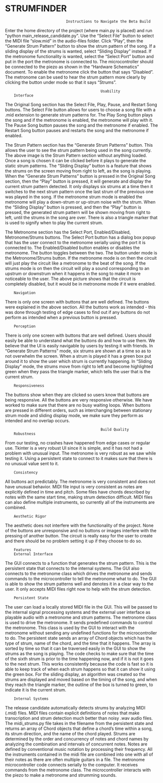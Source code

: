 ﻿# STRUMFINDER

                                Instructions to Navigate the Beta Build
                                
Enter the home directory of the project (where main.py is placed) and run "python main_release_candidate.py".
Use the “Select File” button to select the MIDI file “slow.mid” in the audio-files folder. Click “Play”, then the “Generate Strum Pattern” button to show the strum pattern of the song. If a sliding display of the strums is wanted, select “Sliding Display” instead. If the metronome functionality is wanted, select the “Select Port” button and put in the port the metronome is connected to. The microcontroller should be connected to the piezo as shown in the “Hardware Schematics” document. To enable the metronome click the button that says “Disabled”. The metronome can be used to hear the strum pattern more clearly by clicking the button under mode so that it says “Strums”.



                                                Usability
        Interface
The Original Song section has the Select File, Play, Pause, and Restart Song buttons. The Select File button allows for users to choose a song file with a .mid extension to generate strum patterns for. The Play Song button plays the song and if the metronome is enabled, the metronome will play with it. The Pause Song button pauses the song and the metronome if enabled. The Restart Song button pauses and restarts the song and the metronome if enabled.

The Strum Pattern section has the “Generate Strum Patterns” button. This allows the user to see the strum pattern being used in the song currently. The above image is the Strum Pattern section without anything loaded. Once a song is chosen it can be clicked before it plays to generate the static strum patterns. The “Sliding Display” button is a feature that shows the strums on the screen moving from right to left, as the song is playing. When the “Generate Strum Patterns” button is pressed in the Original Song section, then the “Play” button is pressed, it will generate and display the current strum pattern detected. It only displays six strums at a time then it switches to the next strum pattern once the last strum of the previous one was played in the song. If the metronome strum mode is enabled the metronome will play a down-strum or up-strum noise with the strum. When the “Sliding Display” button is pressed, and then the “Play” button is pressed, the generated strum pattern will be shown moving from right to left, until the strums in the song are over. There is also a triangle marker that is used to signify when to play the current strum.

The Metronome section has the Select Port, Enabled/Disabled, Metronome/Strums buttons. The Select Port button has a dialog box popup that has the user connect to the metronome serially using the port it is connected to. The Enabled/Disabled button enables or disables the metronome. The button toggles between the two. The button under mode is the Metronome/Strums button. If the metronome mode is on then the circuit will just play the circuit like a metronome to the beat of the song. If the strums mode is on then the circuit will play a sound corresponding to an upstrum or downstrum when it happens in the song to make it more noticeable to the user. The above picture shows that the circuit is completely disabled, but it would be in metronome mode if it were enabled.


        Navigation
There is only one screen with buttons that are well defined. The buttons were explained in the above section. All the buttons work as intended - this was done through testing of edge cases to find out if any buttons do not perform as intended when a previous button is pressed. 

        Perception
There is only one screen with buttons that are well defined. Users should easily be able to understand what the buttons do and how to use them. We believe that the UI is easily navigable by users by testing it with friends. In “Generate Strum Patterns” mode, six strums are shown at a time so as to not overwhelm the screen. When a strum is played it has a green box put around it to show the user which strum is currently happening. In “Sliding Display” mode, the strums move from right to left and become highlighted green when they pass the triangle marker, which tells the user that is the current strum.



        Responsiveness

The buttons show when they are clicked so users know that buttons are being responsive. All the buttons are very responsive otherwise. We have worked to make sure that there are no busy waiting loops.
When buttons are pressed in different orders, such as interchanging between stationary strum mode and sliding display mode, we make sure they perform as intended and no overlap occurs.




                                                Build Quality
        Robustness
From our testing, no crashes have happened from edge cases or regular use. Tkinter is a very robust UI since it is simple, and it has not had a problem with unusual input. The metronome is very robust as we saw while testing it. Using a persistent state to connect to it makes sure that there is no unusual value sent to it.

        Consistency
All buttons act predictably. The metronome is very consistent and does not have unusual behavior.  MIDI file input is very consistent as notes are explicitly defined in time and pitch.  Some files have chords described by notes with the same start time, making strum detection difficult.  MIDI files can also define multiple instruments, so currently all of the instruments are combined. 

        Aesthetic Rigor
The aesthetic does not interfere with the functionality of the project. None of the buttons are unresponsive and no buttons or images interfere with the pressing of another button. The circuit is really easy for the user to create and there should be no problem setting it up if they choose to do so.


        Features
        External Interface
The GUI connects to a function that generates the strum pattern. This is the persistent state that connects to the internal systems. The GUI also connects to the metronome class which drives the metronome and sends commands to the microcontroller to tell the metronome what to do. The GUI is able to show the strum patterns well and denotes it in a clear way to the user. It only accepts MIDI files right now to help with the strum detection.

        Persistent State
The user can load a locally stored MIDI file in the GUI.  This will be passed to the internal signal processing systems and the external user interface as playable audio with a metronome and strum patterns.
The metronome class is used to drive the metronome. It sends predefined commands to control the metronome. This class is used by the GUI to interact with the metronome without sending any undefined functions for the microcontroller to do.
The persistent state sends an array of Chord objects which has the type of strum, name of the chord, and the time that it happens. The array is sorted by time so that it can be traversed easily in the GUI to show the strums as the song is playing. The code checks to make sure that the time of the sixth strum is prior to the time happening now, and if it is not it goes to the next strum. This works consistently because the code is fast so it is able to keep track of when each strum happens so that it can show it using the green box. For the sliding display, an algorithm was created so the strums are displayed and moved based on the timing of the song, and when they reach the triangle marker, the outline of the box is turned to green, to indicate it is the current strum.


        Internal Systems
The release candidate automatically detects strums by analyzing MIDI (.mid) files. MIDI files contain explicit definitions of notes that make transcription and strum detection much better than noisy .wav audio files. The midi_strums.py file takes in the filename from the persistent state and returns an array of Chord objects that define a chord’s time within a song, its strum direction, and the name of the chord played. Strums are determined by the order and concurrency of notes and chord names by analyzing the combination and intervals of concurrent notes. Notes are defined by conventional music notation by processing their frequency.  All the instruments contained in the midi file are combined into one with all of their notes as there are often multiple guitars in a file.
The metronome microcontroller code connects serially to the computer. It receives commands from the metronome class. The microcontroller interacts with the piezo to make a metronome and strumming sounds.

